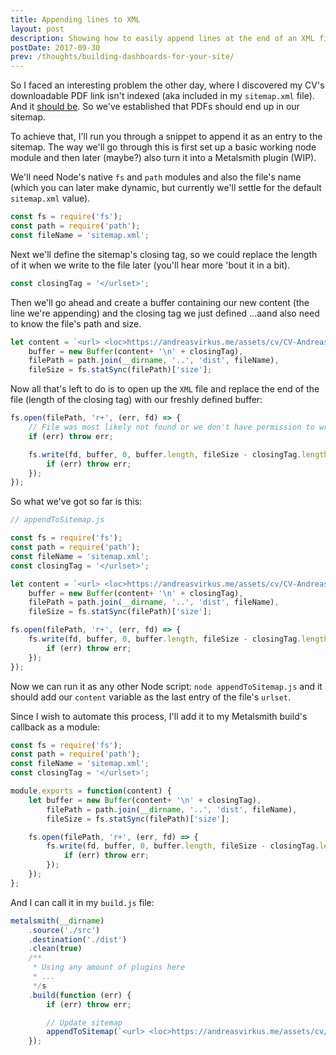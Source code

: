 ```yaml
---
title: Appending lines to XML
layout: post
description: Showing how to easily append lines at the end of an XML file (like your sitemap).
postDate: 2017-09-30
prev: /thoughts/building-dashboards-for-your-site/
---
```


So I faced an interesting problem the other day, where
I discovered my CV's downloadable PDF link isn't indexed (aka included in my
`sitemap.xml` file). And it [should be](https://www.thewebmaster.com/seo/2016/feb/24/google-we-index-pdfs-just-like-any-other-web-page/). So we've established that PDFs should end up in our sitemap.

To achieve that, I'll run you through a snippet to append it as an entry to the sitemap.
The way we'll go through this is first set up a basic working node module and
then later (maybe?) also turn it into a Metalsmith plugin (WIP).

We'll need Node's native `fs` and `path` modules and also the file's name
(which you can later make dynamic, but currently we'll settle for the default
`sitemap.xml` value).

```js
const fs = require('fs');
const path = require('path');
const fileName = 'sitemap.xml';
```

Next we'll define the sitemap's closing tag, so we could replace the length of it
when we write to the file later (you'll hear more 'bout it in a bit).

```js
const closingTag = '</urlset>';
```

Then we'll go ahead and create a buffer containing our new content (the line
we're appending) and the closing tag we just defined
...aand also need to know the file's path and size.

```js
let content = `<url> <loc>https://andreasvirkus.me/assets/cv/CV-Andreas-Johan-Virkus.pdf</loc> </url>`,
    buffer = new Buffer(content+ '\n' + closingTag),
    filePath = path.join(__dirname, '..', 'dist', fileName),
    fileSize = fs.statSync(filePath)['size'];
```

Now all that's left to do is to open up the `XML` file and replace the
end of the file (length of the closing tag) with our freshly defined buffer:

```js
fs.open(filePath, 'r+', (err, fd) => {
    // File was most likely not found or we don't have permission to write
    if (err) throw err;

    fs.write(fd, buffer, 0, buffer.length, fileSize - closingTag.length, err => {
        if (err) throw err;
    });
});
```

So what we've got so far is this:
```js
// appendToSitemap.js

const fs = require('fs');
const path = require('path');
const fileName = 'sitemap.xml';
const closingTag = '</urlset>';

let content = `<url> <loc>https://andreasvirkus.me/assets/cv/CV-Andreas-Johan-Virkus.pdf</loc> </url>`,
    buffer = new Buffer(content+ '\n' + closingTag),
    filePath = path.join(__dirname, '..', 'dist', fileName),
    fileSize = fs.statSync(filePath)['size'];

fs.open(filePath, 'r+', (err, fd) => {
    fs.write(fd, buffer, 0, buffer.length, fileSize - closingTag.length, err => {
        if (err) throw err;
    });
});
```

Now we can run it as any other Node script: `node appendToSitemap.js` and
it should add our `content` variable as the last entry of the file's `urlset`.

Since I wish to automate this process, I'll add it to my Metalsmith
build's callback as a module:

```js
const fs = require('fs');
const path = require('path');
const fileName = 'sitemap.xml';
const closingTag = '</urlset>';

module.exports = function(content) {
    let buffer = new Buffer(content+ '\n' + closingTag),
        filePath = path.join(__dirname, '..', 'dist', fileName),
        fileSize = fs.statSync(filePath)['size'];

    fs.open(filePath, 'r+', (err, fd) => {
        fs.write(fd, buffer, 0, buffer.length, fileSize - closingTag.length, err => {
            if (err) throw err;
        });
    });
};
```

And I can call it in my `build.js` file:

```js
metalsmith(__dirname)
    .source('./src')
    .destination('./dist')
    .clean(true)
    /**
     * Using any amount of plugins here
     * ...
     */s
    .build(function (err) {
        if (err) throw err;

        // Update sitemap
        appendToSitemap(`<url> <loc>https://andreasvirkus.me/assets/cv/CV-Andreas-Johan-Virkus.pdf</loc> </url>`);
    });
```
